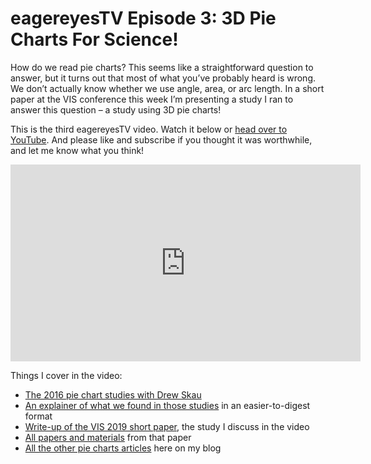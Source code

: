 # eagereyesTV Episode 3: 3D Pie Charts For Science!

How do we read pie charts? This seems like a straightforward question to answer, but it turns out that most of what you’ve probably heard is wrong. We don’t actually know whether we use angle, area, or arc length. In a short paper at the VIS conference this week I’m presenting a study I ran to answer this question – a study using 3D pie charts!

This is the third eagereyesTV video. Watch it below or <a href="https://youtu.be/WF-HWFf-UNc">head over to YouTube</a>. And please like and subscribe if you thought it was worthwhile, and let me know what you think!

<p align="center"><iframe width="560" height="315" src="https://www.youtube.com/embed/WF-HWFf-UNc?si=M_a26OnldK9sQ_F7" title="YouTube video player" frameborder="0" allow="accelerometer; autoplay; clipboard-write; encrypted-media; gyroscope; picture-in-picture; web-share" allowfullscreen></iframe>
</p>

Things I cover in the video:

<ul><li><a href="/papers/a-pair-of-pie-chart-papers">The 2016 pie chart studies with Drew Skau</a></li><li><a href="/blog/2016/an-illustrated-tour-of-the-pie-chart-study-results">An explainer of what we found in those studies</a> in an easier-to-digest format</li><li><a href="/blog/2019/paper-evidence-for-area-as-the-primary-visual-cue-in-pie-charts">Write-up of the VIS 2019 short paper</a>, the study I discuss in the video</li><li><a href="https://osf.io/7y842/">All papers and materials</a> from that paper</li><li><a href="/tag/pie-charts">All the other pie charts articles</a> here on my blog<br></li></ul>
